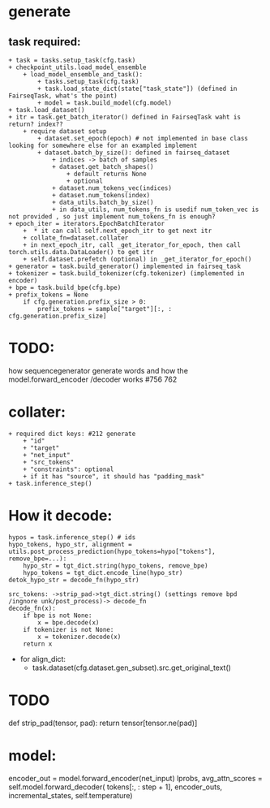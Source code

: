 # generate

## task required:
    + task = tasks.setup_task(cfg.task)
    + checkpoint_utils.load_model_ensemble
        + load_model_ensemble_and_task():
            + tasks.setup_task(cfg.task)
            + task.load_state_dict(state["task_state"]) (defined in FairseqTask, what's the point)
            + model = task.build_model(cfg.model)
    + task.load_dataset()
    + itr = task.get_batch_iterator() defined in FairseqTask waht is return? index??
        + require dataset setup
            + dataset.set_epoch(epoch) # not implemented in base class looking for somewhere else for an exampled implement
            + dataset.batch_by_size(): defined in fairseq_dataset
                + indices -> batch of samples
                + dataset.get_batch_shapes() 
                    + default returns None
                    + optional
                + dataset.num_tokens_vec(indices)
                + dataset.num_tokens(index)
                + data_utils.batch_by_size()
                + in data_utils, num_tokens_fn is usedif num_token_vec is not provided , so just implement num_tokens_fn is enough?
    + epoch_iter = iterators.EpochBatchIterator
        +  * it can call self.next_epoch_itr to get next itr
        + collate_fn=dataset.collater
        + in next_epoch_itr, call _get_iterator_for_epoch, then call torch.utils.data.DataLoader() to get itr
        + self.dataset.prefetch (optional) in _get_iterator_for_epoch()
    + generator = task.build_generator() implemented in fairseq_task
    + tokenizer = task.build_tokenizer(cfg.tokenizer) (implemented in encoder)
    + bpe = task.build_bpe(cfg.bpe)
    + prefix_tokens = None
        if cfg.generation.prefix_size > 0:
            prefix_tokens = sample["target"][:, : cfg.generation.prefix_size]
    
# TODO:
how sequencegenerator generate words and how the model.forward_encoder /decoder works #756 762


# collater:
    + required dict keys: #212 generate
        + "id"
        + "target"
        + "net_input"
        + "src_tokens"
        + "constraints": optional
        + if it has "source", it should has "padding_mask"
    + task.inference_step()
# How it decode:

    hypos = task.inference_step() # ids
    hypo_tokens, hypo_str, alignment = utils.post_process_prediction(hypo_tokens=hypo["tokens"], remove_bpe=...):
        hypo_str = tgt_dict.string(hypo_tokens, remove_bpe)
        hypo_tokens = tgt_dict.encode_line(hypo_str)
    detok_hypo_str = decode_fn(hypo_str)

    src_tokens: ->strip_pad->tgt_dict.string() (settings remove bpd /ingnore unk/post_process)-> decode_fn 
    decode_fn(x):
        if bpe is not None:
            x = bpe.decode(x)
        if tokenizer is not None:
            x = tokenizer.decode(x)
        return x
+ for align_dict:
    + task.dataset(cfg.dataset.gen_subset).src.get_original_text()

# TODO

def strip_pad(tensor, pad):
    return tensor[tensor.ne(pad)]

# model:
encoder_out = model.forward_encoder(net_input)
lprobs, avg_attn_scores = self.model.forward_decoder(
                tokens[:, : step + 1],
                encoder_outs,
                incremental_states,
                self.temperature)